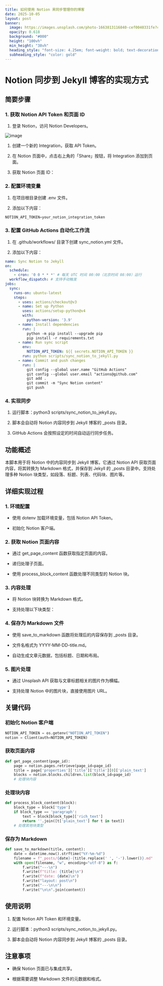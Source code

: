 ```yaml
---
title: 如何使用 Notion 来同步管理你的博客
date: 2025-10-05
layout: post
banner:
  image: https://images.unsplash.com/photo-1663813116840-cef0040331fe?crop=entropy&cs=tinysrgb&fit=max&fm=jpg&ixid=M3w2OTIwMzJ8MHwxfHJhbmRvbXx8fHx8fHx8fDE3NTk2NTI2MDd8&ixlib=rb-4.1.0&q=80&w=1080
  opacity: 0.618
  background: "#000"
  height: "100vh"
  min_height: "38vh"
  heading_style: "font-size: 4.25em; font-weight: bold; text-decoration: underline"
  subheading_style: "color: gold"
---
```


# Notion 同步到 Jekyll 博客的实现方式

## 简要步骤

### 1. 获取 Notion API Token 和页面 ID

1. 登录 Notion，访问 Notion Developers。

![image](https://prod-files-secure.s3.us-west-2.amazonaws.com/a7a0cc5a-89b9-4cda-8686-1fba0ca52f40/d19c1afe-dea5-4312-9333-786b0ba83054/image.png?X-Amz-Algorithm=AWS4-HMAC-SHA256&X-Amz-Content-Sha256=UNSIGNED-PAYLOAD&X-Amz-Credential=ASIAZI2LB4663BTSFMMF%2F20251005%2Fus-west-2%2Fs3%2Faws4_request&X-Amz-Date=20251005T082326Z&X-Amz-Expires=3600&X-Amz-Security-Token=IQoJb3JpZ2luX2VjENb%2F%2F%2F%2F%2F%2F%2F%2F%2F%2FwEaCXVzLXdlc3QtMiJIMEYCIQCYhZbOvemczPmj1LddGeZb%2Bmbz5ZfydbIHoBTqrHcvzQIhALx7JT%2FAQhLjMxT9ZdmJaoIyyBaHpSmGh0LUJjXhlUAFKv8DCG8QABoMNjM3NDIzMTgzODA1Igw2jY4jOqV1XJU0sH0q3AM%2FsKgLt%2BqMPrMn2fNuUzqRTg3%2BuwV6iDXhhFAVavtTelm2erXqhDNRkT2tTJT81k2empJCKoEqp%2BmydpUIRV27MkCJSzsRCEy%2FeXq9UmqntBaUkekN74Epa2zGdDcQ6Q2%2BpMPimYgUitkA31UHDvgsltEoE4QpG1u5%2Fj55UA9rzIF5hS%2Flpso0W7tvGnACWey2nz67QpPXlPkrM2iuWb8osG1SlIlgBScYnp2JLTzmU208ZYCZ7OtxiGznNpOWMJej0ZvXPa6WfkKPYoWTHIXnVxnL58DlsDPFLGiYqOetVd3G%2BFlFAGX2tPcDWY6oGqDbxK3p4plK7cR%2FQdr9jVm%2BeGm%2FxzfykZqqQ4fGNZpfaCXi9gJ24nGCNwSh6y8hfear5j%2Bau9SgfOWu%2BAclzrPhNHgNxWpqRVBtd0bINf9RuW73I6QwBZ9kUHrHoXKqKJZn5xOmQSfpImioNB0YfbZsqTQJR7w6byt%2BWYGW1vD7JJ%2F%2FuHNdeTqHENum98eUuowoXxbb5jmFnQ%2BSV9TYpCS1Hd9JO%2BWq9eYkReRroLQlPeH1TU8KNc1V8iQ2tEC0AyzfYIpAv9x6GnoorjL5PwtsrI7pmkLUUGFgvN9yR%2Bnk76D0iSRbDcEMgk8qfDCamIjHBjqkATX%2FHUm3BF3kYpmdP0j2wB%2Fj9RI89dPNcfhmeDMXic7QOh9SHCJqcYwYj8G3%2FxxUj0g%2Bi9g8SHhF3HIEM4IZKlvL1A1dwBAFKh5CdT9iBGR3mJL9T4TPU4JvrwER3qlFtnflnXRzwfAR9VJ%2Beu5Wiv6cKPN%2Fysldu9uIAMq8%2FmKYWKz7Mzyt5TDBhWbyP0kNI%2FjJL6RvDFfByusapXmtjxhmhzix&X-Amz-Signature=e4363277f7f5873c6389302c31b1b1eb022d1088ee5ea5dc78930403eb90a607&X-Amz-SignedHeaders=host&x-amz-checksum-mode=ENABLED&x-id=GetObject)

1. 创建一个新的 Integration，获取 API Token。

1. 在 Notion 页面中，点击右上角的「Share」按钮，将 Integration 添加到页面。

1. 获取 Notion 页面 ID：


### 2. 配置环境变量

1. 在项目根目录创建 .env 文件。

1. 添加以下内容：

```javascript
NOTION_API_TOKEN=your_notion_integration_token
```

### 3. 配置 GitHub Actions 自动化工作流

1. 在 .github/workflows/ 目录下创建 sync_notion.yml 文件。

1. 添加以下内容：

```yaml
name: Sync Notion to Jekyll
on:
  schedule:
    - cron: '0 0 * * *' # 每天 UTC 时间 00:00（北京时间 08:00）运行
  workflow_dispatch: # 支持手动触发
jobs:
  sync:
    runs-on: ubuntu-latest
    steps:
      - uses: actions/checkout@v3
      - name: Set up Python
        uses: actions/setup-python@v4
        with:
          python-version: '3.9'
      - name: Install dependencies
        run: |
          python -m pip install --upgrade pip
          pip install -r requirements.txt
      - name: Run sync script
        env:
          NOTION_API_TOKEN: ${{ secrets.NOTION_API_TOKEN }}
        run: python scripts/sync_notion_to_jekyll.py
      - name: Commit and push changes
        run: |
          git config --global user.name "GitHub Actions"
          git config --global user.email "actions@github.com"
          git add .
          git commit -m "Sync Notion content"
          git push
```

### 4. 实现同步

1. 运行脚本：python3 scripts/sync_notion_to_jekyll.py。

1. 脚本会自动将 Notion 内容同步到 Jekyll 博客的 _posts 目录。

1. GitHub Actions 会按照设定的时间自动运行同步任务。

## 功能概述

本脚本用于将 Notion 中的内容同步到 Jekyll 博客。它通过 Notion API 获取页面内容，将其转换为 Markdown 格式，并保存到 Jekyll 的 _posts 目录中。支持处理多种 Notion 块类型，如段落、标题、列表、代码块、图片等。

## 详细实现过程

### 1. 环境配置

- 使用 dotenv 加载环境变量，包括 Notion API Token。

- 初始化 Notion 客户端。

### 2. 获取 Notion 页面内容

- 通过 get_page_content 函数获取指定页面的内容。

- 递归处理子页面。

- 使用 process_block_content 函数处理不同类型的 Notion 块。

### 3. 内容处理

- 将 Notion 块转换为 Markdown 格式。

- 支持处理以下块类型：


### 4. 保存为 Markdown 文件

- 使用 save_to_markdown 函数将处理后的内容保存到 _posts 目录。

- 文件名格式为 YYYY-MM-DD-title.md。

- 自动生成文章元数据，包括标题、日期和布局。

### 5. 图片处理

- 通过 Unsplash API 获取与文章标题相关的图片作为横幅。

- 支持处理 Notion 中的图片块，直接使用图片 URL。

## 关键代码

### 初始化 Notion 客户端

```python
NOTION_API_TOKEN = os.getenv("NOTION_API_TOKEN")
notion = Client(auth=NOTION_API_TOKEN)
```

### 获取页面内容

```python
def get_page_content(page_id):
    page = notion.pages.retrieve(page_id=page_id)
    title = page['properties']['title']['title'][0]['plain_text']
    blocks = notion.blocks.children.list(block_id=page_id)
    # 处理块内容
```

### 处理块内容

```python
def process_block_content(block):
    block_type = block['type']
    if block_type == 'paragraph':
        text = block[block_type]['rich_text']
        return ''.join([t['plain_text'] for t in text])
    # 处理其他块类型
```

### 保存为 Markdown

```python
def save_to_markdown(title, content):
    date = datetime.now().strftime("%Y-%m-%d")
    filename = f"_posts/{date}-{title.replace(' ', '-').lower()}.md"
    with open(filename, "w", encoding="utf-8") as f:
        f.write("---\n")
        f.write(f"title: {title}\n")
        f.write(f"date: {date}\n")
        f.write("layout: post\n")
        f.write("---\n\n")
        f.write("\n\n".join(content))
```

## 使用说明

1. 配置 Notion API Token 和环境变量。

1. 运行脚本：python3 scripts/sync_notion_to_jekyll.py。

1. 脚本会自动将 Notion 内容同步到 Jekyll 博客的 _posts 目录。

## 注意事项

- 确保 Notion 页面已与集成共享。

- 根据需要调整 Markdown 文件的元数据和格式。